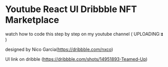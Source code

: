 # Youtube React UI Dribbble NFT Marketplace

watch how to code this step by step on my youtube channel ( UPLOADING:⏫ )

designed by Nico Garcia(https://dribbble.com/nxco)

UI link on dribble (https://dribbble.com/shots/14951893-Teamed-Up)
